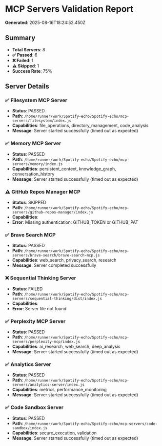 # MCP Servers Validation Report

**Generated**: 2025-08-16T18:24:52.450Z

## Summary

- **Total Servers**: 8
- **✅ Passed**: 6
- **❌ Failed**: 1
- **⚠️ Skipped**: 1
- **Success Rate**: 75%

## Server Details

### ✅ Filesystem MCP Server

- **Status**: PASSED
- **Path**: `/home/runner/work/Spotify-echo/Spotify-echo/mcp-servers/filesystem/index.js`
- **Capabilities**: file_operations, directory_management, code_analysis
- **Message**: Server started successfully (timed out as expected)

### ✅ Memory MCP Server

- **Status**: PASSED
- **Path**: `/home/runner/work/Spotify-echo/Spotify-echo/mcp-servers/memory/index.js`
- **Capabilities**: persistent_context, knowledge_graph, conversation_history
- **Message**: Server started successfully (timed out as expected)

### ⚠️ GitHub Repos Manager MCP

- **Status**: SKIPPED
- **Path**: `/home/runner/work/Spotify-echo/Spotify-echo/mcp-servers/github-repos-manager/index.js`
- **Capabilities**: 
- **Error**: Missing authentication: GITHUB_TOKEN or GITHUB_PAT

### ✅ Brave Search MCP

- **Status**: PASSED
- **Path**: `/home/runner/work/Spotify-echo/Spotify-echo/mcp-servers/brave-search/brave-search-mcp.js`
- **Capabilities**: web_search, privacy_search, research
- **Message**: Server completed successfully

### ❌ Sequential Thinking Server

- **Status**: FAILED
- **Path**: `/home/runner/work/Spotify-echo/Spotify-echo/mcp-servers/sequential-thinking/dist/index.js`
- **Capabilities**: 
- **Error**: Server file not found

### ✅ Perplexity MCP Server

- **Status**: PASSED
- **Path**: `/home/runner/work/Spotify-echo/Spotify-echo/mcp-servers/perplexity-mcp/index.js`
- **Capabilities**: ai_research, web_search, deep_analysis
- **Message**: Server started successfully (timed out as expected)

### ✅ Analytics Server

- **Status**: PASSED
- **Path**: `/home/runner/work/Spotify-echo/Spotify-echo/mcp-servers/analytics-server/index.js`
- **Capabilities**: metrics, performance_monitoring
- **Message**: Server started successfully (timed out as expected)

### ✅ Code Sandbox Server

- **Status**: PASSED
- **Path**: `/home/runner/work/Spotify-echo/Spotify-echo/mcp-servers/code-sandbox/index.js`
- **Capabilities**: secure_execution, validation
- **Message**: Server started successfully (timed out as expected)

